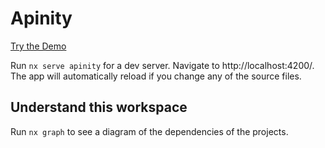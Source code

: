 # Apinity


<a href="https://elixirs-bb05e.web.app/elixir">Try the Demo</a>


Run `nx serve apinity` for a dev server. Navigate to http://localhost:4200/. The app will automatically reload if you change any of the source files.

## Understand this workspace

Run `nx graph` to see a diagram of the dependencies of the projects.

